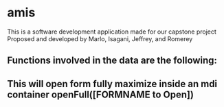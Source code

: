 # amis
This is a software development application made for our capstone project
Proposed and developed by Marlo, Isagani, Jeffrey, and Romerey

Functions involved in the data are the following:
-------------------------------------------------
This will open form fully maximize inside an mdi container
openFull([FORMNAME to Open])
-------------------------------------------------
